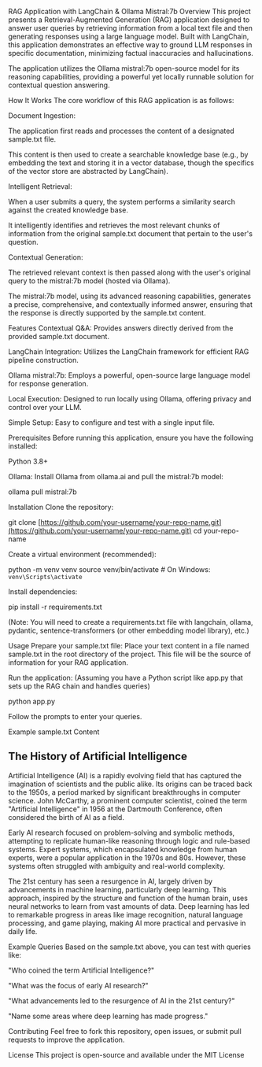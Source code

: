 RAG Application with LangChain & Ollama Mistral:7b
Overview
This project presents a Retrieval-Augmented Generation (RAG) application designed to answer user queries by retrieving information from a local text file and then generating responses using a large language model. Built with LangChain, this application demonstrates an effective way to ground LLM responses in specific documentation, minimizing factual inaccuracies and hallucinations.

The application utilizes the Ollama mistral:7b open-source model for its reasoning capabilities, providing a powerful yet locally runnable solution for contextual question answering.

How It Works
The core workflow of this RAG application is as follows:

Document Ingestion:

The application first reads and processes the content of a designated sample.txt file.

This content is then used to create a searchable knowledge base (e.g., by embedding the text and storing it in a vector database, though the specifics of the vector store are abstracted by LangChain).

Intelligent Retrieval:

When a user submits a query, the system performs a similarity search against the created knowledge base.

It intelligently identifies and retrieves the most relevant chunks of information from the original sample.txt document that pertain to the user's question.

Contextual Generation:

The retrieved relevant context is then passed along with the user's original query to the mistral:7b model (hosted via Ollama).

The mistral:7b model, using its advanced reasoning capabilities, generates a precise, comprehensive, and contextually informed answer, ensuring that the response is directly supported by the sample.txt content.

Features
Contextual Q&A: Provides answers directly derived from the provided sample.txt document.

LangChain Integration: Utilizes the LangChain framework for efficient RAG pipeline construction.

Ollama mistral:7b: Employs a powerful, open-source large language model for response generation.

Local Execution: Designed to run locally using Ollama, offering privacy and control over your LLM.

Simple Setup: Easy to configure and test with a single input file.

Prerequisites
Before running this application, ensure you have the following installed:

Python 3.8+

Ollama: Install Ollama from ollama.ai and pull the mistral:7b model:

ollama pull mistral:7b

Installation
Clone the repository:

git clone [https://github.com/your-username/your-repo-name.git](https://github.com/your-username/your-repo-name.git)
cd your-repo-name

Create a virtual environment (recommended):

python -m venv venv
source venv/bin/activate  # On Windows: `venv\Scripts\activate`

Install dependencies:

pip install -r requirements.txt

(Note: You will need to create a requirements.txt file with langchain, ollama, pydantic, sentence-transformers (or other embedding model library), etc.)

Usage
Prepare your sample.txt file:
Place your text content in a file named sample.txt in the root directory of the project. This file will be the source of information for your RAG application.

Run the application:
(Assuming you have a Python script like app.py that sets up the RAG chain and handles queries)

python app.py

Follow the prompts to enter your queries.

Example sample.txt Content
## The History of Artificial Intelligence

Artificial Intelligence (AI) is a rapidly evolving field that has captured the imagination of scientists and the public alike. Its origins can be traced back to the 1950s, a period marked by significant breakthroughs in computer science. John McCarthy, a prominent computer scientist, coined the term "Artificial Intelligence" in 1956 at the Dartmouth Conference, often considered the birth of AI as a field.

Early AI research focused on problem-solving and symbolic methods, attempting to replicate human-like reasoning through logic and rule-based systems. Expert systems, which encapsulated knowledge from human experts, were a popular application in the 1970s and 80s. However, these systems often struggled with ambiguity and real-world complexity.

The 21st century has seen a resurgence in AI, largely driven by advancements in machine learning, particularly deep learning. This approach, inspired by the structure and function of the human brain, uses neural networks to learn from vast amounts of data. Deep learning has led to remarkable progress in areas like image recognition, natural language processing, and game playing, making AI more practical and pervasive in daily life.

Example Queries
Based on the sample.txt above, you can test with queries like:

"Who coined the term Artificial Intelligence?"

"What was the focus of early AI research?"

"What advancements led to the resurgence of AI in the 21st century?"

"Name some areas where deep learning has made progress."

Contributing
Feel free to fork this repository, open issues, or submit pull requests to improve the application.

License
This project is open-source and available under the MIT License